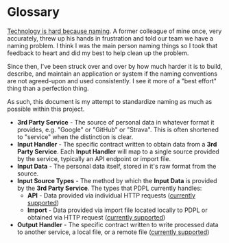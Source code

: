 # Glossary

[Technology is hard because naming](https://martinfowler.com/bliki/TwoHardThings.html). A former colleague of mine once, very accurately, threw up his hands in frustration and told our team we have a naming problem. I think I was the main person naming things so I took that feedback to heart and did my best to help clean up the problem. 

Since then, I've been struck over and over by how much harder it is to build, describe, and maintain an application or system if the naming conventions are not agreed-upon and used consistently. I see it more of a "best effort" thing than a perfection thing. 

As such, this document is my attempt to standardize naming as much as possible within this project. 

- **3rd Party Service** - The source of personal data in whatever format it provides, e.g. "Google" or "GitHub" or "Strava". This is often shortened to "service" when the distinction is clear.
- **Input Handler** - The specific contract written to obtain data from a **3rd Party Service**. Each **Input Handler** will map to a single source provided by the service, typically an API endpoint or import file.
- **Input Data** - The personal data itself, stored in it's raw format from the source.
- **Input Source Types** - The method by which the **Input Data** is provided by the **3rd Party Service**. The types that PDPL currently handles:
	- **API** - Data provided via individual HTTP requests ([currently supported](https://github.com/PersonalDataPipeline/pdpl-cli/tree/main/src/apis))
	- **Import** - Data provided via import file located locally to PDPL or obtained via HTTP request ([currently supported](https://github.com/PersonalDataPipeline/pdpl-cli/tree/main/src/imports))
- **Output Handler** - The specific contract written to write processed data to another service, a local file, or a remote file ([currently supported](https://github.com/PersonalDataPipeline/pdpl-cli/tree/main/src/outputs))